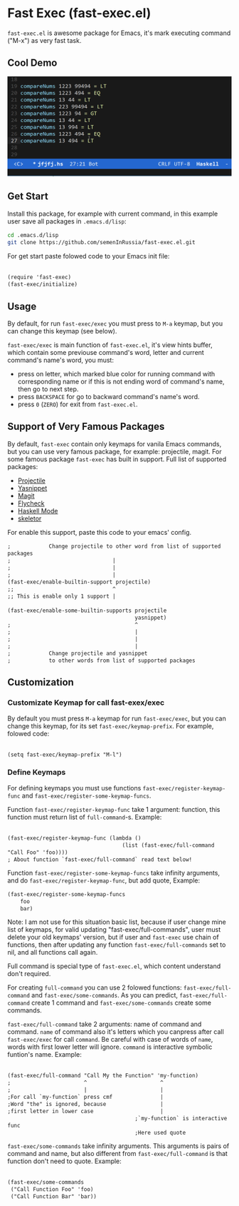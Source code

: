 # Fast Exec (fast-exec.el)
`fast-exec.el` is awesome package for Emacs, it's mark executing command ("M-x") as very fast task.

## Cool Demo

![fast-exec demo](doc/assets/gif/fast-exec-demo.gif)

## Get Start
Install this package, for example with current command, in this example user save all packages in `.emacs.d/lisp`:

```bash
cd .emacs.d/lisp
git clone https://github.com/semenInRussia/fast-exec.el.git
```

For get start paste folowed code to your Emacs init file:

```emacs-lisp

(require 'fast-exec)
(fast-exec/initialize)

```

## Usage

By default, for run `fast-exec/exec` you must press to `M-a` keymap, but you can change this keymap (see below).

`fast-exec/exec` is main function of `fast-exec.el`, it's view hints buffer, which contain some previouse command's word, letter and current command's name's word, you must:

* press on letter, which marked blue color for running command with corresponding name or if this is not ending word of command's name, then go to next step.
* press `BACKSPACE` for go to backward command's name's word.
* press `0` (`ZERO`) for exit from `fast-exec.el`.


## Support of Very Famous Packages

By default, `fast-exec` contain only keymaps for vanila Emacs commands, but you can use very famous package, for example: projectile, magit. For some famous package `fast-exec` has built in support. Full list of supported packages:

* [Projectile](https://github.com/bbatsov/projectile)
* [Yasnippet](https://github.com/joaotavora/yasnippet)
* [Magit](https://github.com/magit/magit)
* [Flycheck](https://www.flycheck.org/)
* [Haskell Mode](https://github.com/haskell/haskell-mode) 
* [skeletor](https://github.com/chrisbarrett/skeletor.el "this is cool package!")

For enable this support, paste this code to your emacs' config.

```emacs-lisp
;            Change projectile to other word from list of supported packages
;                                |
;                                |
;                                |
(fast-exec/enable-builtin-support projectile)
;;                               ^
;; This is enable only 1 support |

(fast-exec/enable-some-builtin-supports projectile
                                        yasnippet)
;                                       ^
;                                       |
;                                       |
;                                       |
;            Change projectile and yasnippet
;            to other words from list of supported packages
```


## Customization

### Customizate Keymap for call fast-exex/exec

By default you must press `M-a` keymap for run `fast-exec/exec`, but you can change this keymap, for its set `fast-exec/keymap-prefix`. For example, folowed code:

```emacs-lisp

(setq fast-exec/keymap-prefix "M-l")

```

### Define Keymaps

For defining keymaps you must use functions `fast-exec/register-keymap-func` and `fast-exec/register-some-keymap-funcs`.

Function `fast-exec/register-keymap-func` take 1 argument: function, this function must return list of `full-command`-s. Example:

```emacs-lisp

(fast-exec/register-keymap-func (lambda ()
                                    (list (fast-exec/full-command "Call Foo" 'foo))))
; About function `fast-exec/full-command` read text below!
```


Function `fast-exec/register-some-keymap-funcs` take infinity arguments, and do `fast-exec/register-keymap-func`, but add quote, Example:

```emacs-lisp
(fast-exec/register-some-keymap-funcs
    foo
    bar)
```


Note: I am not use for this situation basic list, because
if user change mine list of keymaps, for valid updating
"fast-exec/full-commands", user must delete your old keymaps' version,
but if user and `fast-exec` use chain of functions, then after
updating any function `fast-exec/full-commands` set to nil, and all
 functions call again.

Full command is special type of `fast-exec.el`, which content understand don't required.

For creating `full-command` you can use 2 folowed functions: `fast-exec/full-command` and `fast-exec/some-commands`. As you can predict, `fast-exec/full-command` create 1 command and `fast-exec/some-commands` create some commands.

`fast-exec/full-command` take 2 arguments: name of command and command. `name` of command also it's letters which you canpress after call `fast-exec/exec` for call `command`. Be careful with case of words of `name`, words with first lower letter will ignore. `command` is interactive symbolic funtion's name. Example:

```emacs-lisp

(fast-exec/full-command "Call My the Function" 'my-function)
;                       ^                       ^
;                       |                       |
;For call `my-function` press cmf               |
;Word "the" is ignored, because                 |
;first letter in lower case                     |
                                        ;`my-function` is interactive func
                                        ;Here used quote
```

`fast-exec/some-commands` take infinity arguments. This arguments is pairs of command and name, but also different from `fast-exec/full-command` is that function don't need to quote. Example:

```emacs-lisp

(fast-exec/some-commands
 ("Call Function Foo" 'foo)
 ("Call Function Bar" 'bar))
```
